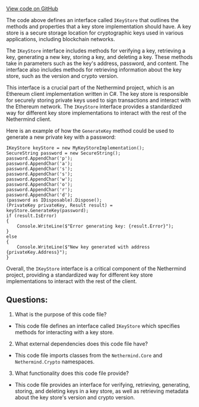 [View code on GitHub](https://github.com/nethermindeth/nethermind/Nethermind.KeyStore/IKeyStore.cs)

The code above defines an interface called `IKeyStore` that outlines the methods and properties that a key store implementation should have. A key store is a secure storage location for cryptographic keys used in various applications, including blockchain networks. 

The `IKeyStore` interface includes methods for verifying a key, retrieving a key, generating a new key, storing a key, and deleting a key. These methods take in parameters such as the key's address, password, and content. The interface also includes methods for retrieving information about the key store, such as the version and crypto version.

This interface is a crucial part of the Nethermind project, which is an Ethereum client implementation written in C#. The key store is responsible for securely storing private keys used to sign transactions and interact with the Ethereum network. The `IKeyStore` interface provides a standardized way for different key store implementations to interact with the rest of the Nethermind client.

Here is an example of how the `GenerateKey` method could be used to generate a new private key with a password:

```
IKeyStore keyStore = new MyKeyStoreImplementation();
SecureString password = new SecureString();
password.AppendChar('p');
password.AppendChar('a');
password.AppendChar('s');
password.AppendChar('s');
password.AppendChar('w');
password.AppendChar('o');
password.AppendChar('r');
password.AppendChar('d');
(password as IDisposable).Dispose();
(PrivateKey privateKey, Result result) = keyStore.GenerateKey(password);
if (result.IsError)
{
    Console.WriteLine($"Error generating key: {result.Error}");
}
else
{
    Console.WriteLine($"New key generated with address {privateKey.Address}");
}
```

Overall, the `IKeyStore` interface is a critical component of the Nethermind project, providing a standardized way for different key store implementations to interact with the rest of the client.
## Questions: 
 1. What is the purpose of this code file?
- This code file defines an interface called `IKeyStore` which specifies methods for interacting with a key store.

2. What external dependencies does this code file have?
- This code file imports classes from the `Nethermind.Core` and `Nethermind.Crypto` namespaces.

3. What functionality does this code file provide?
- This code file provides an interface for verifying, retrieving, generating, storing, and deleting keys in a key store, as well as retrieving metadata about the key store's version and crypto version.